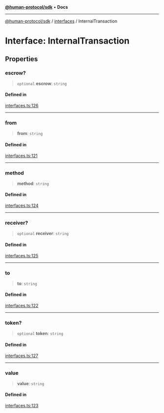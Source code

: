[**@human-protocol/sdk**](../../README.md) • **Docs**

***

[@human-protocol/sdk](../../modules.md) / [interfaces](../README.md) / InternalTransaction

# Interface: InternalTransaction

## Properties

### escrow?

> `optional` **escrow**: `string`

#### Defined in

[interfaces.ts:126](https://github.com/humanprotocol/human-protocol/blob/70b05280cb6fa8b46457684271d61737e32b6cad/packages/sdk/typescript/human-protocol-sdk/src/interfaces.ts#L126)

***

### from

> **from**: `string`

#### Defined in

[interfaces.ts:121](https://github.com/humanprotocol/human-protocol/blob/70b05280cb6fa8b46457684271d61737e32b6cad/packages/sdk/typescript/human-protocol-sdk/src/interfaces.ts#L121)

***

### method

> **method**: `string`

#### Defined in

[interfaces.ts:124](https://github.com/humanprotocol/human-protocol/blob/70b05280cb6fa8b46457684271d61737e32b6cad/packages/sdk/typescript/human-protocol-sdk/src/interfaces.ts#L124)

***

### receiver?

> `optional` **receiver**: `string`

#### Defined in

[interfaces.ts:125](https://github.com/humanprotocol/human-protocol/blob/70b05280cb6fa8b46457684271d61737e32b6cad/packages/sdk/typescript/human-protocol-sdk/src/interfaces.ts#L125)

***

### to

> **to**: `string`

#### Defined in

[interfaces.ts:122](https://github.com/humanprotocol/human-protocol/blob/70b05280cb6fa8b46457684271d61737e32b6cad/packages/sdk/typescript/human-protocol-sdk/src/interfaces.ts#L122)

***

### token?

> `optional` **token**: `string`

#### Defined in

[interfaces.ts:127](https://github.com/humanprotocol/human-protocol/blob/70b05280cb6fa8b46457684271d61737e32b6cad/packages/sdk/typescript/human-protocol-sdk/src/interfaces.ts#L127)

***

### value

> **value**: `string`

#### Defined in

[interfaces.ts:123](https://github.com/humanprotocol/human-protocol/blob/70b05280cb6fa8b46457684271d61737e32b6cad/packages/sdk/typescript/human-protocol-sdk/src/interfaces.ts#L123)
